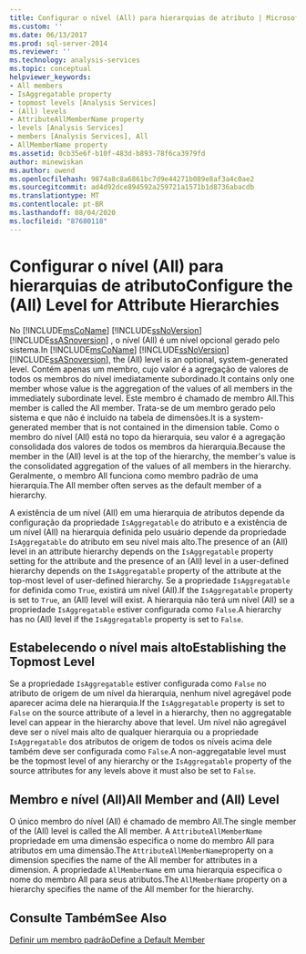 ```yaml
---
title: Configurar o nível (All) para hierarquias de atributo | Microsoft Docs
ms.custom: ''
ms.date: 06/13/2017
ms.prod: sql-server-2014
ms.reviewer: ''
ms.technology: analysis-services
ms.topic: conceptual
helpviewer_keywords:
- All members
- IsAggregatable property
- topmost levels [Analysis Services]
- (All) levels
- AttributeAllMemberName property
- levels [Analysis Services]
- members [Analysis Services], All
- AllMemberName property
ms.assetid: 0cb35e6f-b10f-483d-b893-78f6ca3979fd
author: minewiskan
ms.author: owend
ms.openlocfilehash: 9874a8c8a6861bc7d9e44271b089e8af3a4c0ae2
ms.sourcegitcommit: ad4d92dce894592a259721a1571b1d8736abacdb
ms.translationtype: MT
ms.contentlocale: pt-BR
ms.lasthandoff: 08/04/2020
ms.locfileid: "87680118"
---
```

# <a name="configure-the-all-level-for-attribute-hierarchies"></a><span data-ttu-id="bf47e-102">Configurar o nível (All) para hierarquias de atributo</span><span class="sxs-lookup"><span data-stu-id="bf47e-102">Configure the (All) Level for Attribute Hierarchies</span></span>
  <span data-ttu-id="bf47e-103">No [!INCLUDE[msCoName](../../includes/msconame-md.md)] [!INCLUDE[ssNoVersion](../../includes/ssnoversion-md.md)] [!INCLUDE[ssASnoversion](../../includes/ssasnoversion-md.md)] , o nível (All) é um nível opcional gerado pelo sistema.</span><span class="sxs-lookup"><span data-stu-id="bf47e-103">In [!INCLUDE[msCoName](../../includes/msconame-md.md)] [!INCLUDE[ssNoVersion](../../includes/ssnoversion-md.md)] [!INCLUDE[ssASnoversion](../../includes/ssasnoversion-md.md)], the (All) level is an optional, system-generated level.</span></span> <span data-ttu-id="bf47e-104">Contém apenas um membro, cujo valor é a agregação de valores de todos os membros do nível imediatamente subordinado.</span><span class="sxs-lookup"><span data-stu-id="bf47e-104">It contains only one member whose value is the aggregation of the values of all members in the immediately subordinate level.</span></span> <span data-ttu-id="bf47e-105">Este membro é chamado de membro All.</span><span class="sxs-lookup"><span data-stu-id="bf47e-105">This member is called the All member.</span></span> <span data-ttu-id="bf47e-106">Trata-se de um membro gerado pelo sistema e que não é incluído na tabela de dimensões.</span><span class="sxs-lookup"><span data-stu-id="bf47e-106">It is a system-generated member that is not contained in the dimension table.</span></span> <span data-ttu-id="bf47e-107">Como o membro do nível (All) está no topo da hierarquia, seu valor é a agregação consolidada dos valores de todos os membros da hierarquia.</span><span class="sxs-lookup"><span data-stu-id="bf47e-107">Because the member in the (All) level is at the top of the hierarchy, the member's value is the consolidated aggregation of the values of all members in the hierarchy.</span></span> <span data-ttu-id="bf47e-108">Geralmente, o membro All funciona como membro padrão de uma hierarquia.</span><span class="sxs-lookup"><span data-stu-id="bf47e-108">The All member often serves as the default member of a hierarchy.</span></span>  
  
 <span data-ttu-id="bf47e-109">A existência de um nível (All) em uma hierarquia de atributos depende da configuração da propriedade `IsAggregatable` do atributo e a existência de um nível (All) na hierarquia definida pelo usuário depende da propriedade `IsAggregatable` do atributo em seu nível mais alto.</span><span class="sxs-lookup"><span data-stu-id="bf47e-109">The presence of an (All) level in an attribute hierarchy depends on the `IsAggregatable` property setting for the attribute and the presence of an (All) level in a user-defined hierarchy depends on the `IsAggregatable` property of the attribute at the top-most level of user-defined hierarchy.</span></span> <span data-ttu-id="bf47e-110">Se a propriedade `IsAggregatable` for definida como `True`, existirá um nível (All).</span><span class="sxs-lookup"><span data-stu-id="bf47e-110">If the `IsAggregatable` property is set to `True`, an (All) level will exist.</span></span> <span data-ttu-id="bf47e-111">A hierarquia não terá um nível (All) se a propriedade `IsAggregatable` estiver configurada como `False`.</span><span class="sxs-lookup"><span data-stu-id="bf47e-111">A hierarchy has no (All) level if the `IsAggregatable` property is set to `False`.</span></span>  
  
## <a name="establishing-the-topmost-level"></a><span data-ttu-id="bf47e-112">Estabelecendo o nível mais alto</span><span class="sxs-lookup"><span data-stu-id="bf47e-112">Establishing the Topmost Level</span></span>  
 <span data-ttu-id="bf47e-113">Se a propriedade `IsAggregatable` estiver configurada como `False` no atributo de origem de um nível da hierarquia, nenhum nível agregável pode aparecer acima dele na hierarquia.</span><span class="sxs-lookup"><span data-stu-id="bf47e-113">If the `IsAggregatable` property is set to `False` on the source attribute of a level in a hierarchy, then no aggregatable level can appear in the hierarchy above that level.</span></span> <span data-ttu-id="bf47e-114">Um nível não agregável deve ser o nível mais alto de qualquer hierarquia ou a propriedade `IsAggregatable` dos atributos de origem de todos os níveis acima dele também deve ser configurada como `False`.</span><span class="sxs-lookup"><span data-stu-id="bf47e-114">A non-aggregatable level must be the topmost level of any hierarchy or the `IsAggregatable` property of the source attributes for any levels above it must also be set to `False`.</span></span>  
  
## <a name="all-member-and-all-level"></a><span data-ttu-id="bf47e-115">Membro e nível (All)</span><span class="sxs-lookup"><span data-stu-id="bf47e-115">All Member and (All) Level</span></span>  
 <span data-ttu-id="bf47e-116">O único membro do nível (All) é chamado de membro All.</span><span class="sxs-lookup"><span data-stu-id="bf47e-116">The single member of the (All) level is called the All member.</span></span> <span data-ttu-id="bf47e-117">A `AttributeAllMemberName` propriedade em uma dimensão especifica o nome do membro All para atributos em uma dimensão.</span><span class="sxs-lookup"><span data-stu-id="bf47e-117">The `AttributeAllMemberName`property on a dimension specifies the name of the All member for attributes in a dimension.</span></span> <span data-ttu-id="bf47e-118">A propriedade `AllMemberName` em uma hierarquia especifica o nome do membro All para seus atributos.</span><span class="sxs-lookup"><span data-stu-id="bf47e-118">The `AllMemberName` property on a hierarchy specifies the name of the All member for the hierarchy.</span></span>  
  
## <a name="see-also"></a><span data-ttu-id="bf47e-119">Consulte Também</span><span class="sxs-lookup"><span data-stu-id="bf47e-119">See Also</span></span>  
 [<span data-ttu-id="bf47e-120">Definir um membro padrão</span><span class="sxs-lookup"><span data-stu-id="bf47e-120">Define a Default Member</span></span>](attribute-properties-define-a-default-member.md)  
  
  
